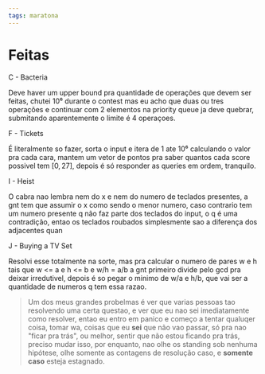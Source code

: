 ```yaml
---
tags: maratona
---
```


# Feitas

C - Bacteria

Deve haver um upper bound pra quantidade de operações que devem ser feitas, chutei 10⁶ durante o contest mas eu acho que duas ou tres operações e continuar com 2 elementos na priority queue ja deve quebrar, submitando aparentemente o limite é 4 operaçoes.

F - Tickets

É literalmente so fazer, sorta o input e itera de 1 ate 10⁶ calculando o valor pra cada cara, mantem um vetor de pontos pra saber quantos cada score possivel tem $[0, 27]$, depois é só responder as queries em ordem, tranquilo.

I - Heist

O cabra nao lembra nem do x e nem do numero de teclados presentes, a gnt tem que assumir o x como sendo o menor numero, caso contrario tem um numero presente q não faz parte dos teclados do input, o q é uma contradição, entao os teclados roubados simplesmente sao a diferença dos adjacentes quan

J - Buying a TV Set

Resolvi esse totalmente na sorte, mas pra calcular o numero de pares w e h tais que w <= a e h <= b e w/h = a/b a gnt primeiro divide pelo gcd pra deixar irredutivel, depois é so pegar o minimo de w/a e h/b, que vai ser a quantidade de numeros q tem essa razao.


> Um dos meus grandes probelmas é ver que varias pessoas tao resolvendo uma certa questao, e ver que eu nao sei imediatamente como resolver, entao eu entro em panico e começo a tentar qualuqer coisa, tomar wa, coisas que eu **sei** que não vao passar, só pra nao "ficar pra trás", ou melhor, sentir que não estou ficando pra trás, preciso mudar isso, por enquanto, nao olhe os standing sob nenhuma hipótese, olhe somente as contagens de resolução caso, e **somente caso** esteja estagnado. 



